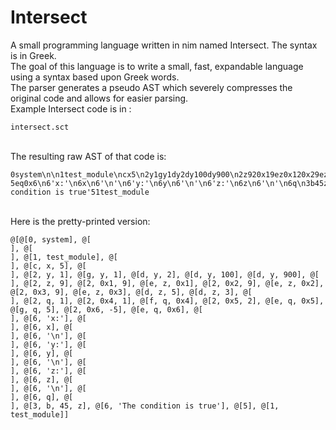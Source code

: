 # Intersect
A small programming language written in nim named Intersect. The syntax is in Greek. <br>
The goal of this language is to write a small, fast, expandable language using a syntax based upon Greek words. <br>
The parser generates a pseudo AST which severely compresses the original code and allows for easier parsing. <br>
Example Intersect code is in : 

```
intersect.sct
```

<br>
The resulting raw AST of that code is:<br>

```
0system\n\n1test_module\ncx5\n2y1gy1dy2dy100dy900\n2z920x19ez0x120x29ez0x220x39ez0x3dz5dz3\n2q120x41fq0x420x52eq0x5gq520x6-5eq0x6\n6'x:'\n6x\n6'\n'\n6'y:'\n6y\n6'\n'\n6'z:'\n6z\n6'\n'\n6q\n3b45z6'The condition is true'51test_module
```

<br>
Here is the pretty-printed version:<br>

```
@[@[0, system], @[
], @[
], @[1, test_module], @[
], @[c, x, 5], @[
], @[2, y, 1], @[g, y, 1], @[d, y, 2], @[d, y, 100], @[d, y, 900], @[
], @[2, z, 9], @[2, 0x1, 9], @[e, z, 0x1], @[2, 0x2, 9], @[e, z, 0x2], @[2, 0x3, 9], @[e, z, 0x3], @[d, z, 5], @[d, z, 3], @[
], @[2, q, 1], @[2, 0x4, 1], @[f, q, 0x4], @[2, 0x5, 2], @[e, q, 0x5], @[g, q, 5], @[2, 0x6, -5], @[e, q, 0x6], @[
], @[6, 'x:'], @[
], @[6, x], @[
], @[6, '\n'], @[
], @[6, 'y:'], @[
], @[6, y], @[
], @[6, '\n'], @[
], @[6, 'z:'], @[
], @[6, z], @[
], @[6, '\n'], @[
], @[6, q], @[
], @[3, b, 45, z], @[6, 'The condition is true'], @[5], @[1, test_module]]

```


